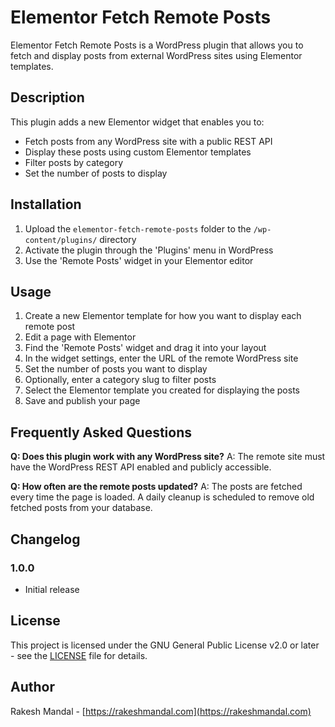 # Elementor Fetch Remote Posts

Elementor Fetch Remote Posts is a WordPress plugin that allows you to fetch and display posts from external WordPress sites using Elementor templates.

## Description

This plugin adds a new Elementor widget that enables you to:

- Fetch posts from any WordPress site with a public REST API
- Display these posts using custom Elementor templates
- Filter posts by category
- Set the number of posts to display

## Installation

1. Upload the `elementor-fetch-remote-posts` folder to the `/wp-content/plugins/` directory
2. Activate the plugin through the 'Plugins' menu in WordPress
3. Use the 'Remote Posts' widget in your Elementor editor

## Usage

1. Create a new Elementor template for how you want to display each remote post
2. Edit a page with Elementor
3. Find the 'Remote Posts' widget and drag it into your layout
4. In the widget settings, enter the URL of the remote WordPress site
5. Set the number of posts you want to display
6. Optionally, enter a category slug to filter posts
7. Select the Elementor template you created for displaying the posts
8. Save and publish your page

## Frequently Asked Questions

**Q: Does this plugin work with any WordPress site?**
A: The remote site must have the WordPress REST API enabled and publicly accessible.

**Q: How often are the remote posts updated?**
A: The posts are fetched every time the page is loaded. A daily cleanup is scheduled to remove old fetched posts from your database.

## Changelog

### 1.0.0
* Initial release

## License

This project is licensed under the GNU General Public License v2.0 or later - see the [LICENSE](LICENSE) file for details.

## Author

Rakesh Mandal - [https://rakeshmandal.com](https://rakeshmandal.com)